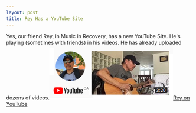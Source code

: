 ```yaml
---
layout: post
title: Rey Has a YouTube Site 
---
```

Yes, our friend Rey, in Music in Recovery, has a new YouTube Site.  He's playing (sometimes with friends) in his videos.  He has already uploaded dozens of videos.[<img src="assets/rey-yt.png">Rey on YouTube](https://www.youtube.com/channel/UCemGdJ9az31o0YcHoagPmCA)
